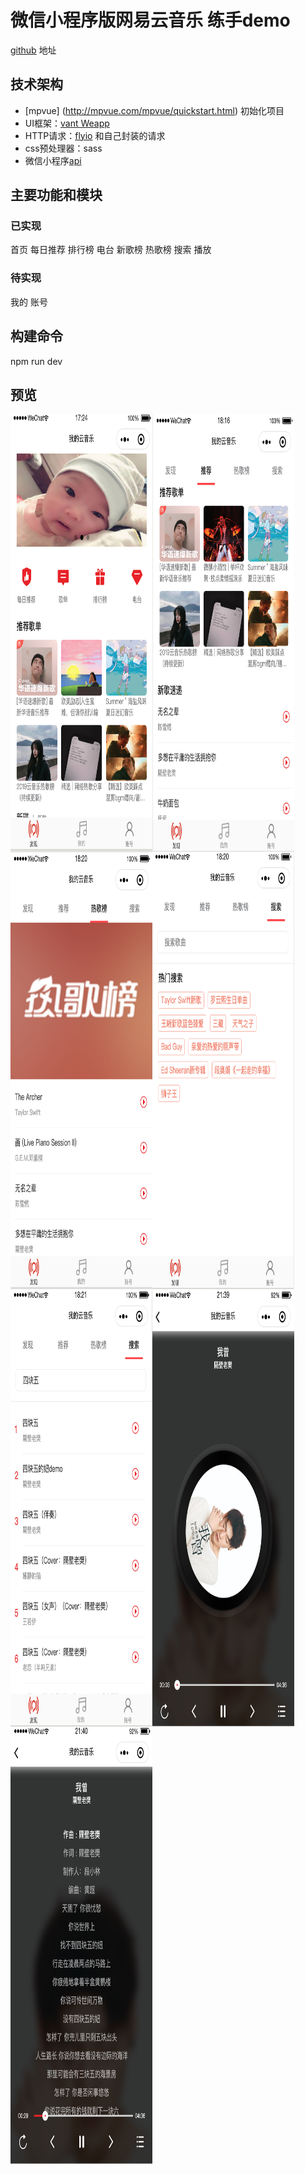 # 微信小程序版网易云音乐 练手demo
[github](https://github.com/a758801405/my-music) 地址

## 技术架构
- [mpvue] (http://mpvue.com/mpvue/quickstart.html)   初始化项目
- UI框架：[vant Weapp](https://youzan.github.io/vant-weapp/#/icon)
- HTTP请求：[flyio](https://wendux.github.io/dist/#/doc/flyio/readme) 和自己封装的请求
- css预处理器：sass
- 微信小程序[api](https://developers.weixin.qq.com/miniprogram/dev/api/)

## 主要功能和模块
### 已实现
首页
每日推荐
排行榜
电台
新歌榜
热歌榜
搜索
播放

### 待实现
我的
账号

## 构建命令
npm run dev

## 预览
<div style='display:flex;flex-wrap:wrap;'>
<img width="45%" height="700" src="images/image1.png"/>
<img width="45%" height="700" src="images/image2.png"/>
<img width="45%" height="700" src="images/image3.png"/>
<img width="45%" height="700" src="images/image4.png"/>
<img width="45%" height="700" src="images/image5.png"/>
<img width="45%" height="700" src="images/image6.png"/>
<img width="45%" height="700" src="images/image7.png"/>
<div>


